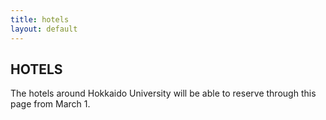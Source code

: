 ```yaml
---
title: hotels
layout: default
---
```

HOTELS
------------------
<div id="main_content_wrap" class="outer">
  <p>The hotels around Hokkaido University  will be able to reserve through this page from March 1.</p>
</div>
